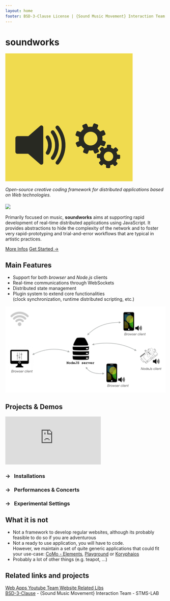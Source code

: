 ```yaml
---
layout: home
footer: BSD-3-Clause License | {Sound Music Movement} Interaction Team - Ircam STMS-LAB 
---
```


<h1>soundworks</h1>

<div class="intro">
  <img src="./assets/home/soundworks.png" /> 
  <div>
    <p>
      <i>Open-source creative coding framework for distributed applications based on Web technologies.</i>
      <br />
      <a ref="https://badge.fury.io/js/@soundworks%2Fcore">
        <img style="width: auto; height: 20px; margin-top: 20px;" src="https://badge.fury.io/js/@soundworks%2Fcore.svg" />
      </a>
    </p>
    <p></p>
    <p>
      Primarily focused on music, <b>soundworks</b> aims at supporting rapid development of real-time distributed applications using JavaScript. It provides abstractions to hide the complexity of the network and to foster very rapid-prototyping and trial-and-error workflows that are typical in artistic practices. 
    </p>
    <p>
      <a href="/introduction" class="action-button infos">More Infos</a>
      <a href="/tutorials/getting-started" class="action-button start">Get Started →</a>
    </p>
  </div>
</div>

<h2>Main Features</h2>

<div class="features">
  <ul>
    <li>Support for both <i>browser</i> and <i>Node.js</i> clients</li>
    <li>Real-time communications through WebSockets</li>
    <li>Distributed state management</li>
    <li>Plugin system to extend core functionalities<br /> 
      (clock synchronization, runtime distributed scripting, etc.)
    </li>
  </ul>

  <img src="./assets/home/high-level-architecture.png" />
</div>

<h2>Projects & Demos</h2>

<div class="projects">
  <div class="iframe">
    <iframe src="https://www.youtube-nocookie.com/embed/videoseries?list=PLt5gV5YpSJ0w-WgZUzLE1AN6YkwbiKnYn" title="YouTube video player" frameborder="0" allow="encrypted-media; picture-in-picture" allowfullscreen></iframe>
  </div>
  <div class="details">
      <h3>→ &nbsp;&nbsp;Installations</h3>
      <h3>→ &nbsp;&nbsp;Performances & Concerts</h3>
      <h3>→ &nbsp;&nbsp;Experimental Settings</h3>
  </div>
</div>

<h2>What it is not</h2>

<ul>
  <li>
    Not a framework to develop regular websites, although its probably feasible to do so if you are adventurous
  </li>
  <li>
    Not a ready to use application, you will have to code.<br />However, we maintain a set of quite generic applications that could fit your use-case: <a href="https://github.com/ircam-ismm/como-elements">CoMo - Elements</a>, <a href="https://github.com/ircam-ismm/playground">Playground</a> or <a href="https://github.com/ircam-ismm/koryphaios">Koryphaios</a>
  </li>
  <li>
    Probably a lot of other things (e.g. teapot, ...)
  </li>
</ul>

<h2>Related links and projects</h2>

<div class="related-work">
  <a href="https://apps.ismm.ircam.fr" target="_blank" class="web-apps">
    <span>Web Apps</span>
  </a>
  <a href="https://www.youtube.com/ircam-ismm" target="_blank" class="youtube">
    <span>Youtube</span>
  </a>
  <a href="https://ismm.ircam.fr/" target="_blank" class="team">
    <span>Team Website</span>
  </a>
  <a href="https://ircam-ismm.github.io" target="_blank" class="libs">
    <span>Related Libs</span>
  </a>
</div>

<footer class="credits">
  <a class="license" href="https://github.com/collective-soundworks/soundworks/blob/main/LICENSE">BSD-3-Clause</a> - {Sound Music Movement} Interaction Team - STMS-LAB

  <div class="tutelles">
    <a href="https://www.ircam.fr/" class="ircam"></a>
    <a href="http://www.cnrs.fr/" class="cnrs"></a>
    <a href="http://www.sorbonne-universite.fr/" class="su"></a>
    <a href="https://www.culture.gouv.fr/" class="culture"></a>
  </div>
</footer>




